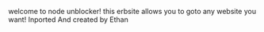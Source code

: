 welcome to node unblocker! this erbsite allows you to goto any website you want!
Inported And created by Ethan
